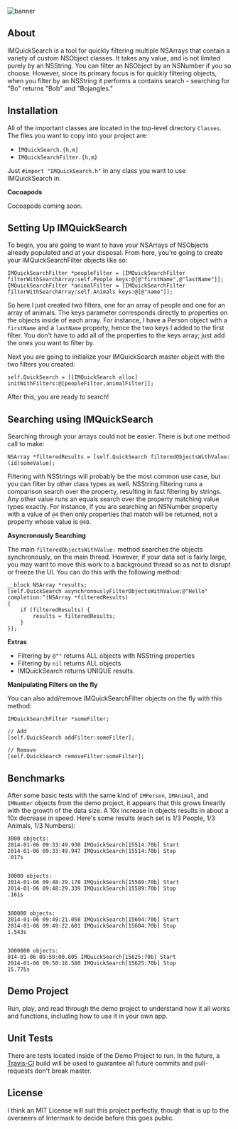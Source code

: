 ![banner](https://raw.github.com/Intermark/IMQuickSearch/master/Images/banner.png)

## About

IMQuickSearch is a tool for quickly filtering multiple NSArrays that contain a variety of custom NSObject classes. It takes any value, and is not limited purely by an NSString. You can filter an NSObject by an NSNumber if you so choose. However, since its primary focus is for quickly filtering objects, when you filter by an NSString it performs a contains search - searching for "Bo" returns "Bob" and "Bojangles."

## Installation

All of the important classes are located in the top-level directory <code>Classes</code>. The files you want to copy into your project are:

* <code>IMQuickSearch.{h,m}</code>
* <code>IMQuickSearchFilter.{h,m}</code>

Just <code>#import "IMQuickSearch.h"</code> in any class you want to use IMQuickSearch in.

**Cocoapods**

Cocoapods coming soon.

## Setting Up IMQuickSearch

To begin, you are going to want to have your NSArrays of NSObjects already populated and at your disposal. From here, you're going to create your IMQuickSearchFilter objects like so:

```objc
IMQuickSearchFilter *peopleFilter = [IMQuickSearchFilter filterWithSearchArray:self.People keys:@[@"firstName",@"lastName"]];
IMQuickSearchFilter *animalFilter = [IMQuickSearchFilter filterWithSearchArray:self.Animals keys:@[@"name"]];
```
So here I just created two filters, one for an array of people and one for an array of animals. The keys parameter corresponds directly to properties on the objects inside of each array. For instance, I have a Person object with a <code>firstName</code> and a <code>lastName</code> property, hence the two keys I added to the first filter. You don't have to add all of the properties to the keys array; just add the ones you want to filter by.

Next you are going to initialize your IMQuickSearch master object with the two filters you created:

```objc
self.QuickSearch = [[IMQuickSearch alloc] initWithFilters:@[peopleFilter,animalFilter]];
```

After this, you are ready to search!

## Searching using IMQuickSearch

Searching through your arrays could not be easier. There is but one method call to make:

```objc
NSArray *filteredResults = [self.QuickSearch filteredObjectsWithValue:(id)someValue];
```

Filtering with NSStrings will probably be the most common use case, but you can filter by other class types as well. NSString filtering runs a comparison search over the property, resulting in fast filtering by strings. Any other value runs an equals search over the property matching value types exactly. For instance, if you are searching an NSNumber property with a value of <code>@4</code> then only properties that match will be returned, not a property whose value is <code>@40</code>.

**Asyncronously Searching**

The main <code>filteredObjectsWithValue:</code> method searches the objects synchronously, on the main thread. However, if your data set is fairly large, you may want to move this work to a background thread so as not to disrupt or freeze the UI. You can do this with the following method:

```objc
__block NSArray *results;
[self.QuickSearch asynchronouslyFilterObjectsWithValue:@"Hello" completion:^(NSArray *filteredResults)
{
    if (filteredResults) {
        results = filteredResults;
    }
}];
```

**Extras**
* Filtering by <code>@""</code> returns ALL objects with NSString properties
* Filtering by <code>nil</code> returns ALL objects
* IMQuickSearch returns UNIQUE results.

**Manipulating Filters on the fly**

You can also add/remove IMQuickSearchFilter objects on the fly with this method:

```objc
IMQuickSearchFilter *someFilter;

// Add
[self.QuickSearch addFilter:someFilter];

// Remove
[self.QuickSearch removeFilter:someFilter];
```

## Benchmarks

After some basic tests with the same kind of <code>IMPerson</code>, <code>IMAnimal</code>, and <code>IMNumber</code> objects from the demo project, it appears that this grows linearlly with the growth of the data size. A 10x increase in objects results in about a 10x decrease in speed. Here's some results (each set is 1/3 People, 1/3 Animals, 1/3 Numbers):

```
3000 objects:
2014-01-06 09:33:49.930 IMQuickSearch[15514:70b] Start
2014-01-06 09:33:49.947 IMQuickSearch[15514:70b] Stop
.017s


30000 objects:
2014-01-06 09:48:29.178 IMQuickSearch[15589:70b] Start
2014-01-06 09:48:29.339 IMQuickSearch[15589:70b] Stop
.161s


300000 objects:
2014-01-06 09:49:21.058 IMQuickSearch[15604:70b] Start
2014-01-06 09:49:22.601 IMQuickSearch[15604:70b] Stop
1.543s


3000000 objects:
014-01-06 09:50:00.805 IMQuickSearch[15625:70b] Start
2014-01-06 09:50:16.580 IMQuickSearch[15625:70b] Stop
15.775s
```

## Demo Project

Run, play, and read through the demo project to understand how it all works and functions, including how to use it in your own app.

## Unit Tests

There are tests located inside of the Demo Project to run. In the future, a [Travis-CI](https://www.travis-ci.org) build will be used to guarantee all future commits and pull-requests don't break master.

## License

I think an MIT License will suit this project perfectly, though that is up to the overseers of Intermark to decide before this goes public.
